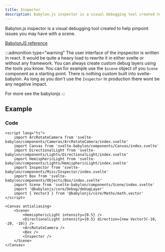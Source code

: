 ```yaml
---
title: Inspector
description: Babylon.js inspector is a visual debugging tool created to help pinpoint issues you may have with a scene.
---
```


<script>
  import InspectorStory from 'svelte-babylon/components/Misc/Inspector/Inspector.story.svelte'
  import ExampleWrapper from '$routes/docs/_components/ExampleWrapper.svelte'
</script>

Babylon.js inspector is a visual debugging tool created to help pinpoint issues you may have with a scene.

[BabylonJS reference](https://doc.babylonjs.com/toolsAndResources/tools/inspector)

:::admonition type="warning"
The user interface of the inpspector is written in react. It would be quite a heavy load to rewrite it in either svelte or without any framework.
You can always create custom debug layers using the tools you know. You can for example use the `$scene` object of you `Scene` component as a starting point. There is nothing custom built into svelte-babylon. As long as you don't use the `Inspector` in production there wont be any negative impact.

For more see the babylonjs
:::

## Example

<ExampleWrapper id='InspectorStory'>
  <InspectorStory />
</ExampleWrapper>

### Code

```svelte
<script lang="ts">
	import ArcRotateCamera from 'svelte-babylon/components/Cameras/ArcRotateCamera/index.svelte'
	import Canvas from 'svelte-babylon/components/Canvas/index.svelte'
	import DirectionalLight from 'svelte-babylon/components/Lights/DirectionalLight/index.svelte'
	import HemisphericLight from 'svelte-babylon/components/Lights/HemisphericLight/index.svelte'
	import Inspector from 'svelte-babylon/components/Misc/Inspector/index.svelte'
	import Box from 'svelte-babylon/components/Objects/Box/index.svelte'
	import Scene from 'svelte-babylon/components/Scene/index.svelte'
	import '@babylonjs/core/Debug/debugLayer'
	import { Vector3 } from '@babylonjs/core/Maths/math.vector'
</script>

<Canvas antialiasing>
	<Scene>
		<HemisphericLight intensity={0.5} />
		<DirectionalLight intensity={0.5} direction={new Vector3(-10, -20, -10)} />
		<ArcRotateCamera />
		<Box />
		<Inspector />
	</Scene>
</Canvas>
```
